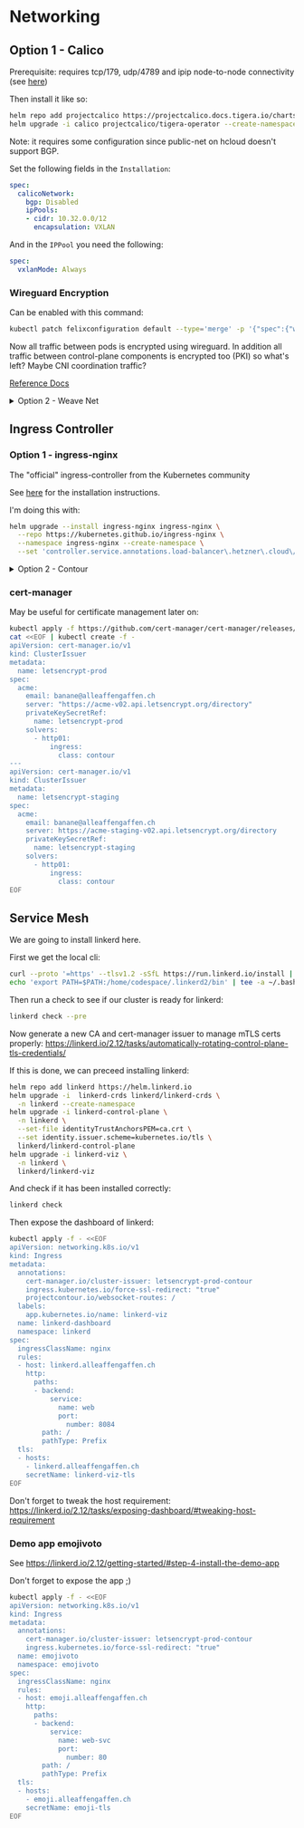 # Networking

## Option 1 - Calico

Prerequisite: requires tcp/179, udp/4789 and ipip node-to-node connectivity (see [here](https://projectcalico.docs.tigera.io/getting-started/kubernetes/requirements#network-requirements))

Then install it like so:

```bash
helm repo add projectcalico https://projectcalico.docs.tigera.io/charts
helm upgrade -i calico projectcalico/tigera-operator --create-namespace -n tigera-operator 
```

Note: it requires some configuration since public-net on hcloud doesn't support BGP.

Set the following fields in the `Installation`:

```yaml
spec:
  calicoNetwork:
    bgp: Disabled
    ipPools:
    - cidr: 10.32.0.0/12
      encapsulation: VXLAN
```

And in the `IPPool` you need the following:

```yaml
spec:
  vxlanMode: Always
```

### Wireguard Encryption

Can be enabled with this command:

```bash
kubectl patch felixconfiguration default --type='merge' -p '{"spec":{"wireguardEnabled":true}}'
```

Now all traffic between pods is encrypted using wireguard. In addition all traffic between control-plane components is encrypted too (PKI) so what's left? Maybe CNI coordination traffic?

[Reference Docs](https://projectcalico.docs.tigera.io/security/encrypt-cluster-pod-traffic)

<details>

<summary>Option 2 - Weave Net</summary>

## Option 2 - Weave Net

Other CNI option commonly see in CKS courses.

Prerequisite: weave net requires tcp 6783 & udp 6783/6784 node-to-node connectivity -> must be changed (currently Terraform configures rules for cilium)

```bash
kubectl apply -f https://github.com/weaveworks/weave/releases/latest/download/weave-daemonset-k8s.yaml
```

See [their docs](https://www.weave.works/docs/net/latest/kubernetes/kube-addon/) for more informations and config options.

</details>

## Ingress Controller

### Option 1 - ingress-nginx

The "official" ingress-controller from the Kubernetes community

See [here](https://kubernetes.github.io/ingress-nginx/deploy/) for the installation instructions.

I'm doing this with:

```bash
helm upgrade --install ingress-nginx ingress-nginx \
  --repo https://kubernetes.github.io/ingress-nginx \
  --namespace ingress-nginx --create-namespace \
  --set 'controller.service.annotations.load-balancer\.hetzner\.cloud\/network-zone'=eu-central
```

<details>

<summary>Option 2 - Contour</summary>

### Option 2 - Contour

Contour is a newly designed ingess controller that configures envoy in the background. It shall be fast they say, and it supports fancy stuff that ingress-nginx sometimes cannot do.

But it's simply a helm-chart too:

```bash
helm repo add bitnami https://charts.bitnami.com/bitnami
helm upgrade -i contour bitnami/contour \
  --namespace projectcontour \
  --create-namespace \
  --set 'envoy.serivce.annotations.load-balancer\.hetzner\.cloud\/network-zone'=eu-central 
```

A dummy app is always a good idea:

```bash
kubectl apply -f httpproxy_example.yaml
```

The app uses a `HTTPProxy` by default and of course deployes THE only alleaffengaffen app ;)

For more details take a look at the [contour docs](https://projectcontour.io/docs/v1.24.0/architecture/).

</details>

### cert-manager

May be useful for certificate management later on:

```bash
kubectl apply -f https://github.com/cert-manager/cert-manager/releases/latest/download/cert-manager.yaml
cat <<EOF | kubectl create -f - 
apiVersion: cert-manager.io/v1
kind: ClusterIssuer
metadata:
  name: letsencrypt-prod
spec:
  acme:
    email: banane@alleaffengaffen.ch
    server: "https://acme-v02.api.letsencrypt.org/directory"
    privateKeySecretRef:
      name: letsencrypt-prod
    solvers:
      - http01:
          ingress:
            class: contour
---
apiVersion: cert-manager.io/v1
kind: ClusterIssuer
metadata:
  name: letsencrypt-staging
spec:
  acme:
    email: banane@alleaffengaffen.ch
    server: https://acme-staging-v02.api.letsencrypt.org/directory
    privateKeySecretRef:
      name: letsencrypt-staging
    solvers:
      - http01:
          ingress:
            class: contour
EOF
```

## Service Mesh

We are going to install linkerd here.

First we get the local cli:

```bash
curl --proto '=https' --tlsv1.2 -sSfL https://run.linkerd.io/install | sh
echo 'export PATH=$PATH:/home/codespace/.linkerd2/bin' | tee -a ~/.bashrc
```

Then run a check to see if our cluster is ready for linkerd:

```bash
linkerd check --pre
```

Now generate a new CA and cert-manager issuer to manage mTLS certs properly: <https://linkerd.io/2.12/tasks/automatically-rotating-control-plane-tls-credentials/>

If this is done, we can preceed installing linkerd:

```bash
helm repo add linkerd https://helm.linkerd.io
helm upgrade -i  linkerd-crds linkerd/linkerd-crds \
  -n linkerd --create-namespace 
helm upgrade -i linkerd-control-plane \
  -n linkerd \
  --set-file identityTrustAnchorsPEM=ca.crt \
  --set identity.issuer.scheme=kubernetes.io/tls \
  linkerd/linkerd-control-plane 
helm upgrade -i linkerd-viz \
  -n linkerd \
  linkerd/linkerd-viz
```

And check if it has been installed correctly:

```bash
linkerd check
```

Then expose the dashboard of linkerd:

```bash
kubectl apply -f - <<EOF
apiVersion: networking.k8s.io/v1
kind: Ingress
metadata:
  annotations:
    cert-manager.io/cluster-issuer: letsencrypt-prod-contour
    ingress.kubernetes.io/force-ssl-redirect: "true"
    projectcontour.io/websocket-routes: /
  labels:
    app.kubernetes.io/name: linkerd-viz
  name: linkerd-dashboard
  namespace: linkerd
spec:
  ingressClassName: nginx
  rules:
  - host: linkerd.alleaffengaffen.ch
    http:
      paths:
      - backend:
          service:
            name: web
            port:
              number: 8084
        path: /
        pathType: Prefix
  tls:
  - hosts:
    - linkerd.alleaffengaffen.ch
    secretName: linkerd-viz-tls
EOF
```

Don't forget to tweak the host requirement: <https://linkerd.io/2.12/tasks/exposing-dashboard/#tweaking-host-requirement>

### Demo app emojivoto

See <https://linkerd.io/2.12/getting-started/#step-4-install-the-demo-app>

Don't forget to expose the app ;)

```bash
kubectl apply -f - <<EOF
apiVersion: networking.k8s.io/v1
kind: Ingress
metadata:
  annotations:
    cert-manager.io/cluster-issuer: letsencrypt-prod-contour
    ingress.kubernetes.io/force-ssl-redirect: "true"
  name: emojivoto
  namespace: emojivoto
spec:
  ingressClassName: nginx
  rules:
  - host: emoji.alleaffengaffen.ch
    http:
      paths:
      - backend:
          service:
            name: web-svc
            port:
              number: 80
        path: /
        pathType: Prefix
  tls:
  - hosts:
    - emoji.alleaffengaffen.ch
    secretName: emoji-tls
EOF
```
